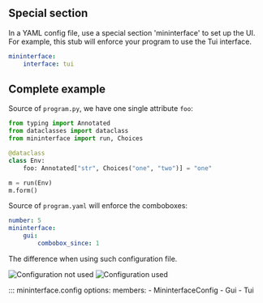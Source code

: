 ## Special section
In a YAML config file, use a special section 'mininterface' to set up the UI. For example, this stub will enforce your program to use the Tui interface.

```yaml
mininterface:
    interface: tui
```

## Complete example

Source of `program.py`, we have one single attribute `foo`:

```python
from typing import Annotated
from dataclasses import dataclass
from mininterface import run, Choices

@dataclass
class Env:
    foo: Annotated["str", Choices("one", "two")] = "one"

m = run(Env)
m.form()
```

Source of `program.yaml` will enforce the comboboxes:

```yaml
number: 5
mininterface:
    gui:
        combobox_since: 1
```

The difference when using such configuration file.

![Configuration not used](asset/configuration-not-used.avif) ![Configuration used](asset/configuration-used.avif)

::: mininterface.config
    options:
        members:
            - MininterfaceConfig
            - Gui
            - Tui